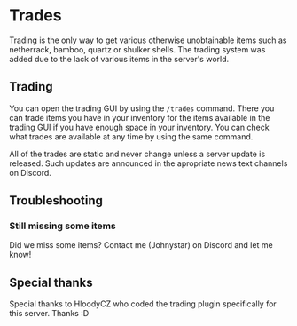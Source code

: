 # Trades

Trading is the only way to get various otherwise unobtainable items such as netherrack, bamboo, quartz or shulker shells. The trading system was added due to the lack of various items in the server's world.

## Trading

You can open the trading GUI by using the ``/trades`` command. There you can trade items you have in your inventory for the items available in the trading GUI if you have enough space in your inventory. You can check what trades are available at any time by using the same command.

All of the trades are static and never change unless a server update is released. Such updates are announced in the apropriate news text channels on Discord.

## Troubleshooting

### Still missing some items

Did we miss some items? Contact me (Johnystar) on Discord and let me know!

## Special thanks

Special thanks to HloodyCZ who coded the trading plugin specifically for this server. Thanks :D